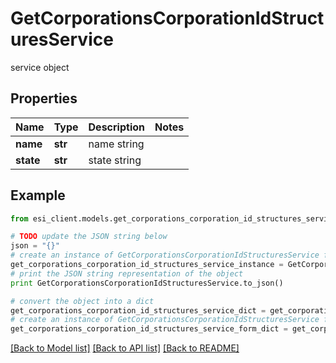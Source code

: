 # GetCorporationsCorporationIdStructuresService

service object

## Properties

Name | Type | Description | Notes
------------ | ------------- | ------------- | -------------
**name** | **str** | name string | 
**state** | **str** | state string | 

## Example

```python
from esi_client.models.get_corporations_corporation_id_structures_service import GetCorporationsCorporationIdStructuresService

# TODO update the JSON string below
json = "{}"
# create an instance of GetCorporationsCorporationIdStructuresService from a JSON string
get_corporations_corporation_id_structures_service_instance = GetCorporationsCorporationIdStructuresService.from_json(json)
# print the JSON string representation of the object
print GetCorporationsCorporationIdStructuresService.to_json()

# convert the object into a dict
get_corporations_corporation_id_structures_service_dict = get_corporations_corporation_id_structures_service_instance.to_dict()
# create an instance of GetCorporationsCorporationIdStructuresService from a dict
get_corporations_corporation_id_structures_service_form_dict = get_corporations_corporation_id_structures_service.from_dict(get_corporations_corporation_id_structures_service_dict)
```
[[Back to Model list]](../README.md#documentation-for-models) [[Back to API list]](../README.md#documentation-for-api-endpoints) [[Back to README]](../README.md)


